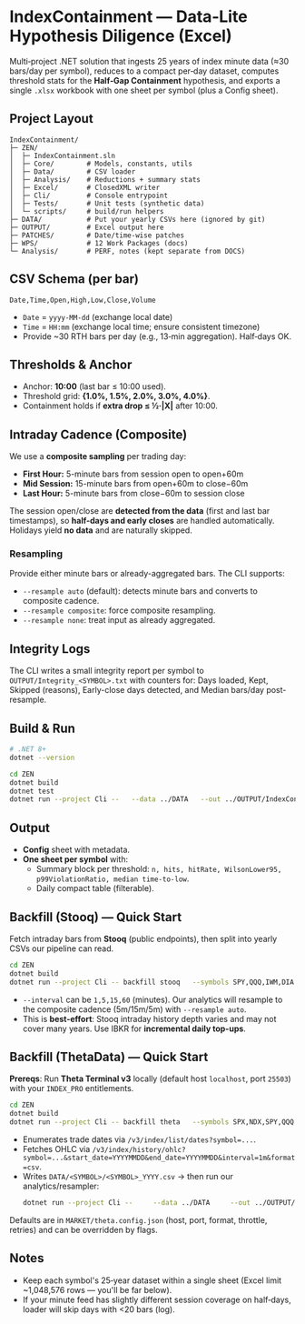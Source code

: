 # IndexContainment — Data‑Lite Hypothesis Diligence (Excel)

Multi‑project .NET solution that ingests 25 years of index minute data (≈30 bars/day per symbol),
reduces to a compact per‑day dataset, computes threshold stats for the **Half‑Gap Containment** hypothesis,
and exports a single `.xlsx` workbook with one sheet per symbol (plus a Config sheet).

## Project Layout
```
IndexContainment/
├─ ZEN/
│  ├─ IndexContainment.sln
│  ├─ Core/        # Models, constants, utils
│  ├─ Data/        # CSV loader
│  ├─ Analysis/    # Reductions + summary stats
│  ├─ Excel/       # ClosedXML writer
│  ├─ Cli/         # Console entrypoint
│  ├─ Tests/       # Unit tests (synthetic data)
│  └─ scripts/     # build/run helpers
├─ DATA/           # Put your yearly CSVs here (ignored by git)
├─ OUTPUT/         # Excel output here
├─ PATCHES/        # Date/time-wise patches
├─ WPS/            # 12 Work Packages (docs)
└─ Analysis/       # PERF, notes (kept separate from DOCS)
```

## CSV Schema (per bar)
`Date,Time,Open,High,Low,Close,Volume`
- `Date` = `yyyy-MM-dd` (exchange local date)
- `Time` = `HH:mm` (exchange local time; ensure consistent timezone)
- Provide ~30 RTH bars per day (e.g., 13‑min aggregation). Half‑days OK.

## Thresholds & Anchor
- Anchor: **10:00** (last bar ≤ 10:00 used).
- Threshold grid: **{1.0%, 1.5%, 2.0%, 3.0%, 4.0%}**.
- Containment holds if **extra drop ≤ ½·|X|** after 10:00.

## Intraday Cadence (Composite)
We use a **composite sampling** per trading day:
- **First Hour:** 5-minute bars from session open to open+60m
- **Mid Session:** 15-minute bars from open+60m to close−60m
- **Last Hour:** 5-minute bars from close−60m to session close

The session open/close are **detected from the data** (first and last bar timestamps), so **half-days and early closes** are handled automatically. Holidays yield **no data** and are naturally skipped.

### Resampling
Provide either minute bars or already-aggregated bars. The CLI supports:
- `--resample auto`  (default): detects minute bars and converts to composite cadence.
- `--resample composite`: force composite resampling.
- `--resample none`: treat input as already aggregated.

## Integrity Logs
The CLI writes a small integrity report per symbol to `OUTPUT/Integrity_<SYMBOL>.txt` with counters for: Days loaded, Kept, Skipped (reasons), Early-close days detected, and Median bars/day post-resample.

## Build & Run
```bash
# .NET 8+
dotnet --version

cd ZEN
dotnet build
dotnet test
dotnet run --project Cli --   --data ../DATA   --out ../OUTPUT/IndexContainment.xlsx   --symbols SPY,QQQ,IWM,DIA   --anchor 10:00   --resample auto
```

## Output
- **Config** sheet with metadata.
- **One sheet per symbol** with:
  - Summary block per threshold: `n, hits, hitRate, WilsonLower95, p99ViolationRatio, median time-to-low`.
  - Daily compact table (filterable).

## Backfill (Stooq) — Quick Start

Fetch intraday bars from **Stooq** (public endpoints), then split into yearly CSVs our pipeline can read.

```bash
cd ZEN
dotnet build
dotnet run --project Cli -- backfill stooq   --symbols SPY,QQQ,IWM,DIA   --interval 1   --out ../DATA   --throttle-ms 1200   --retries 3
```

- `--interval` can be `1,5,15,60` (minutes). Our analytics will resample to the composite cadence (5m/15m/5m) with `--resample auto`.
- This is **best-effort**: Stooq intraday history depth varies and may not cover many years. Use IBKR for **incremental daily top-ups**.

## Backfill (ThetaData) — Quick Start

**Prereqs**: Run **Theta Terminal v3** locally (default host `localhost`, port `25503`) with your `INDEX_PRO` entitlements.

```bash
cd ZEN
dotnet build
dotnet run --project Cli -- backfill theta   --symbols SPX,NDX,SPY,QQQ   --from 2004-01-01   --to 2025-09-17   --interval 1m   --out ../DATA   --throttle-ms 250   --retries 3
```

- Enumerates trade dates via `/v3/index/list/dates?symbol=...`.
- Fetches OHLC via `/v3/index/history/ohlc?symbol=...&start_date=YYYYMMDD&end_date=YYYYMMDD&interval=1m&format=csv`.
- Writes `DATA/<SYMBOL>/<SYMBOL>_YYYY.csv` → then run our analytics/resampler:
  ```bash
  dotnet run --project Cli --     --data ../DATA     --out ../OUTPUT/IndexContainment.xlsx     --symbols SPX,NDX,SPY,QQQ     --anchor 10:00     --resample auto
  ```

Defaults are in `MARKET/theta.config.json` (host, port, format, throttle, retries) and can be overridden by flags.

## Notes
- Keep each symbol's 25‑year dataset within a single sheet (Excel limit ~1,048,576 rows — you'll be far below).
- If your minute feed has slightly different session coverage on half‑days, loader will skip days with <20 bars (log).